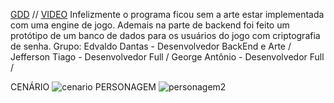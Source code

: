 [GDD](https://github.com/EdvaldoUFRN/JRM-PROJETO/blob/main/GDD_WizardsDuel.pdf)
//
[VIDEO]([https://drive.google.com/drive/u/0/folders/1NNBcw9ujatlEvlT-5xERTTxFUF0lLb9k?q=sharedwith:public%20parent:1NNBcw9ujatlEvlT-5xERTTxFUF0lLb9k%20type:video](https://drive.google.com/drive/folders/1NNBcw9ujatlEvlT-5xERTTxFUF0lLb9k?usp=share_link)](https://drive.google.com/file/d/1EaemWEuHRTJ4VZ46VfFbWwSV5-YYYweW/view?usp=sharing))
Infelizmente o programa ficou sem a arte estar implementada com uma engine de jogo.
Ademais na parte de backend foi feito um protótipo de um banco de dados para os usuários do jogo com criptografia de senha.
Grupo:
Edvaldo Dantas - Desenvolvedor BackEnd e Arte /
Jefferson Tiago - Desenvolvedor Full /
George Antônio - Desenvolvedor Full /

CENÁRIO
![cenario](https://github.com/user-attachments/assets/424165ba-bb2a-4047-8eed-058c4bc341b7)
PERSONAGEM
![personagem2](https://github.com/user-attachments/assets/f0a0eb60-18da-44e1-be1b-99affad962e9)
